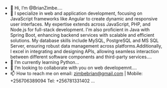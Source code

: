 - 👋 Hi, I’m @BrianZimbe....
- 👀 I specialize in web and application development, focusing on JavaScript frameworks like Angular to create dynamic and responsive user interfaces. My expertise extends across 
     JavaScript, PHP, and Node.js for full-stack development. I'm also proficient in Java with Spring Boot, enhancing backend services with scalable and efficient solutions. My database 
     skills include MySQL, PostgreSQL and MS SQL Server, ensuring robust data management across platforms.Additionally, I excel in integrating and designing APIs, allowing 
     seamless interaction between different software components and third-party services....
- 🌱 I’m currently learning Python...
- 💞️ I’m looking to collaborate with you on web developemnt....
- 📫 How to reach me on email: zimbebrian@gmail.com | Mobile: +256706389094 Tel: +256781331402 ...

<!---
BrianZimbe/BrianZimbe is a ✨ special ✨ repository because its `README.md` (this file) appears on your GitHub profile.
You can click the Preview link to take a look at your changes.
--->
